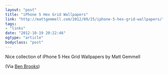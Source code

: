 ```yaml
---
layout: "post"
title: "iPhone 5 Hex Grid Wallpapers"
link: "http://mattgemmell.com/2012/09/25/iphone-5-hex-grid-wallpapers/"
tags: 
- "links"
date: "2012-10-19 20:22:46"
ogtype: "article"
bodyclass: "post"
---
```


Nice collection of iPhone 5 Hex Grid Wallpapers by Matt Gemmell

(Via [Ben Brooks](http://brooksreview.net/2012/10/gemmell-wallpapers/))